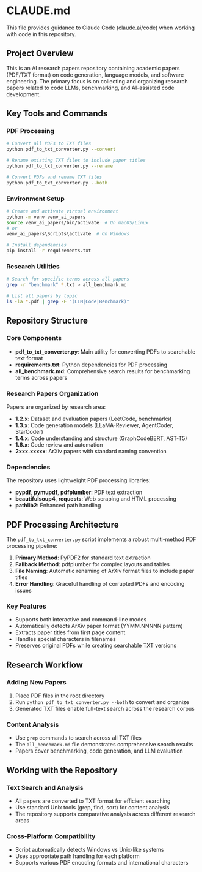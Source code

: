 # CLAUDE.md

This file provides guidance to Claude Code (claude.ai/code) when working with code in this repository.

## Project Overview

This is an AI research papers repository containing academic papers (PDF/TXT format) on code generation, language models, and software engineering. The primary focus is on collecting and organizing research papers related to code LLMs, benchmarking, and AI-assisted code development.

## Key Tools and Commands

### PDF Processing
```bash
# Convert all PDFs to TXT files
python pdf_to_txt_converter.py --convert

# Rename existing TXT files to include paper titles
python pdf_to_txt_converter.py --rename

# Convert PDFs and rename TXT files
python pdf_to_txt_converter.py --both
```

### Environment Setup
```bash
# Create and activate virtual environment
python -m venv venv_ai_papers
source venv_ai_papers/bin/activate  # On macOS/Linux
# or
venv_ai_papers\Scripts\activate  # On Windows

# Install dependencies
pip install -r requirements.txt
```

### Research Utilities
```bash
# Search for specific terms across all papers
grep -r "benchmark" *.txt > all_benchmark.md

# List all papers by topic
ls -la *.pdf | grep -E "(LLM|Code|Benchmark)"
```

## Repository Structure

### Core Components
- **pdf_to_txt_converter.py**: Main utility for converting PDFs to searchable text format
- **requirements.txt**: Python dependencies for PDF processing
- **all_benchmark.md**: Comprehensive search results for benchmarking terms across papers

### Research Papers Organization
Papers are organized by research area:
- **1.2.x**: Dataset and evaluation papers (LeetCode, benchmarks)
- **1.3.x**: Code generation models (LLaMA-Reviewer, AgentCoder, StarCoder)
- **1.4.x**: Code understanding and structure (GraphCodeBERT, AST-T5)
- **1.6.x**: Code review and automation
- **2xxx.xxxxx**: ArXiv papers with standard naming convention

### Dependencies
The repository uses lightweight PDF processing libraries:
- **pypdf**, **pymupdf**, **pdfplumber**: PDF text extraction
- **beautifulsoup4**, **requests**: Web scraping and HTML processing
- **pathlib2**: Enhanced path handling

## PDF Processing Architecture

The `pdf_to_txt_converter.py` script implements a robust multi-method PDF processing pipeline:

1. **Primary Method**: PyPDF2 for standard text extraction
2. **Fallback Method**: pdfplumber for complex layouts and tables
3. **File Naming**: Automatic renaming of ArXiv format files to include paper titles
4. **Error Handling**: Graceful handling of corrupted PDFs and encoding issues

### Key Features
- Supports both interactive and command-line modes
- Automatically detects ArXiv paper format (YYMM.NNNNN pattern)
- Extracts paper titles from first page content
- Handles special characters in filenames
- Preserves original PDFs while creating searchable TXT versions

## Research Workflow

### Adding New Papers
1. Place PDF files in the root directory
2. Run `python pdf_to_txt_converter.py --both` to convert and organize
3. Generated TXT files enable full-text search across the research corpus

### Content Analysis
- Use `grep` commands to search across all TXT files
- The `all_benchmark.md` file demonstrates comprehensive search results
- Papers cover benchmarking, code generation, and LLM evaluation

## Working with the Repository

### Text Search and Analysis
- All papers are converted to TXT format for efficient searching
- Use standard Unix tools (grep, find, sort) for content analysis
- The repository supports comparative analysis across different research areas

### Cross-Platform Compatibility
- Script automatically detects Windows vs Unix-like systems
- Uses appropriate path handling for each platform
- Supports various PDF encoding formats and international characters